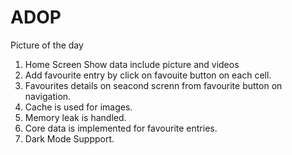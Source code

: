 # ADOP
Picture of the day

1. Home Screen Show data include picture and videos
2. Add favourite entry by click on favouite button on each cell.
3. Favourites details on seacond screnn from favourite button on navigation.
4. Cache is used for images.
5. Memory leak is handled.
6. Core data is implemented for favourite entries.
7. Dark Mode Suppport.
 
